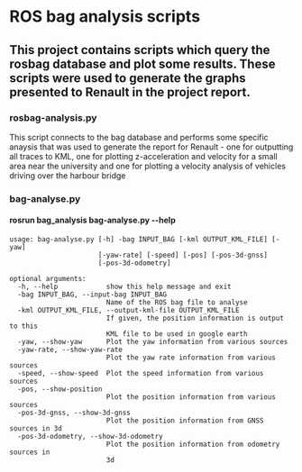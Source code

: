 # ROS bag analysis scripts

## This project contains scripts which query the rosbag database and plot some results. These scripts were used to generate the graphs presented to Renault in the project report.

### rosbag-analysis.py

This script connects to the bag database and performs some specific anaysis that was used to generate the report for Renault - one for outputting all traces to KML, one for plotting z-acceleration and velocity for a small area near the university and one for plotting a velocity analysis of vehicles driving over the harbour bridge

### bag-analyse.py

#### rosrun bag_analysis bag-analyse.py --help

```
usage: bag-analyse.py [-h] -bag INPUT_BAG [-kml OUTPUT_KML_FILE] [-yaw]
                      [-yaw-rate] [-speed] [-pos] [-pos-3d-gnss]
                      [-pos-3d-odometry]

optional arguments:
  -h, --help            show this help message and exit
  -bag INPUT_BAG, --input-bag INPUT_BAG
                        Name of the ROS bag file to analyse
  -kml OUTPUT_KML_FILE, --output-kml-file OUTPUT_KML_FILE
                        If given, the position information is output to this
                        KML file to be used in google earth
  -yaw, --show-yaw      Plot the yaw information from various sources
  -yaw-rate, --show-yaw-rate
                        Plot the yaw rate information from various sources
  -speed, --show-speed  Plot the speed information from various sources
  -pos, --show-position
                        Plot the position information from various sources
  -pos-3d-gnss, --show-3d-gnss
                        Plot the position information from GNSS sources in 3d
  -pos-3d-odometry, --show-3d-odometry
                        Plot the position information from odometry sources in
                        3d

```
